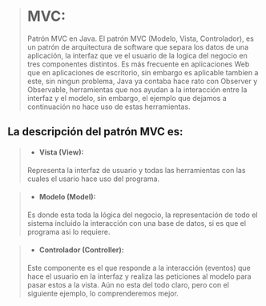 ># MVC: 
>Patrón MVC en Java.
El patrón MVC (Modelo, Vista, Controlador), es un patrón de arquitectura de software que separa los datos de una aplicación, la interfaz que ve el usuario de la logica del negocio en tres componentes distintos. Es más frecuente en aplicaciones Web que en aplicaciones de escritorio, sin embargo es aplicable tambien a este, sin ningun problema, Java ya contaba hace rato con Observer y Observable, herramientas que nos ayudan a la interacción entre la interfaz y el modelo, sin embargo, el ejemplo que dejamos a continuación no hace uso de estas herramientas.

## La descripción del patrón MVC es:
> - #### Vista (View):
 >Representa la interfaz de usuario y todas las herramientas con las cuales el usario hace uso del programa.

> - #### Modelo (Model): 
>Es donde esta toda la lógica del negocio, la representación de todo el sistema incluido la interacción con una base de datos, si es que el programa asi lo requiere.

> - #### Controlador (Controller):
>Este componente es el que responde a la interacción (eventos) que hace el usuario en la interfaz y realiza las peticiones al modelo para pasar estos a la vista. Aún no esta del todo claro, pero con el siguiente ejemplo, lo comprenderemos mejor.
